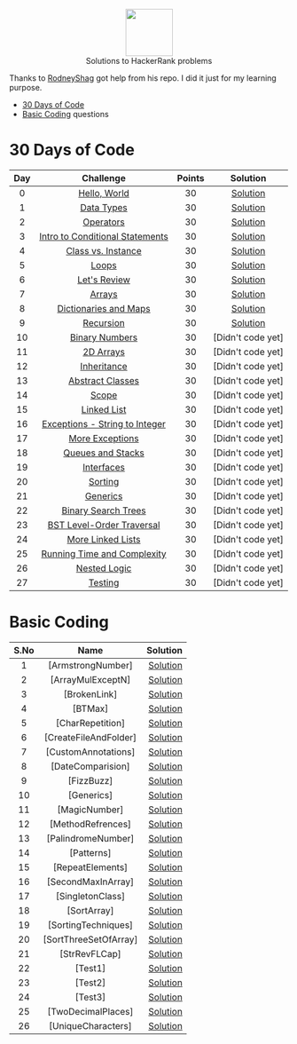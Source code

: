 <p align="center">
    <a href="https://www.hackerrank.com/RodneyShag">
        <img height=85 src="https://d3keuzeb2crhkn.cloudfront.net/hackerrank/assets/styleguide/logo_wordmark-f5c5eb61ab0a154c3ed9eda24d0b9e31.svg">
    </a>
    <br>Solutions to HackerRank problems
</p>

Thanks to [RodneyShag](https://github.com/RodneyShag/HackerRank_solutions) got help from his repo. I did it just for my learning purpose.

* [30 Days of Code](https://www.hackerrank.com/domains/tutorials/30-days-of-code)
* [Basic Coding](https://github.com/shivam9ronaldo7/core-java-programs/tree/master/src/main/java/basicPrograms) questions

# 30 Days of Code

| Day |                                                Challenge                                                | Points |                                                       Solution                                                                     |
|:---:|:-------------------------------------------------------------------------------------------------------:|:------:|:----------------------------------------------------------------------------------------------------------------------------------:|
|  0  | [Hello, World](https://www.hackerrank.com/challenges/30-hello-world)                                    |   30   | [Solution](https://github.com/shivam9ronaldo7/core-java-programs/blob/master/src/main/java/hackerearth/thirtyDaysOfCode/Day0.java) |
|  1  | [Data Types](https://www.hackerrank.com/challenges/30-data-types)                                       |   30   | [Solution](https://github.com/shivam9ronaldo7/core-java-programs/blob/master/src/main/java/hackerearth/thirtyDaysOfCode/Day1.java) |
|  2  | [Operators](https://www.hackerrank.com/challenges/30-operators)                                         |   30   | [Solution](https://github.com/shivam9ronaldo7/core-java-programs/blob/master/src/main/java/hackerearth/thirtyDaysOfCode/Day2.java) |
|  3  | [Intro to Conditional Statements](https://www.hackerrank.com/challenges/30-conditional-statements)      |   30   | [Solution](https://github.com/shivam9ronaldo7/core-java-programs/blob/master/src/main/java/hackerearth/thirtyDaysOfCode/Day3.java) |
|  4  | [Class vs. Instance](https://www.hackerrank.com/challenges/30-class-vs-instance)                        |   30   | [Solution](https://github.com/shivam9ronaldo7/core-java-programs/blob/master/src/main/java/hackerearth/thirtyDaysOfCode/Day4.java) |
|  5  | [Loops](https://www.hackerrank.com/challenges/30-loops)                                                 |   30   | [Solution](https://github.com/shivam9ronaldo7/core-java-programs/blob/master/src/main/java/hackerearth/thirtyDaysOfCode/Day5.java) |
|  6  | [Let's Review](https://www.hackerrank.com/challenges/30-review-loop)                                    |   30   | [Solution](https://github.com/shivam9ronaldo7/core-java-programs/blob/master/src/main/java/hackerearth/thirtyDaysOfCode/Day6.java) |
|  7  | [Arrays](https://www.hackerrank.com/challenges/30-arrays)                                               |   30   | [Solution](https://github.com/shivam9ronaldo7/core-java-programs/blob/master/src/main/java/hackerearth/thirtyDaysOfCode/Day7.java) |
|  8  | [Dictionaries and Maps](https://www.hackerrank.com/challenges/30-dictionaries-and-maps)                 |   30   | [Solution](https://github.com/shivam9ronaldo7/core-java-programs/blob/master/src/main/java/hackerearth/thirtyDaysOfCode/Day8.java) |
|  9  | [Recursion](https://www.hackerrank.com/challenges/30-recursion)                                         |   30   | [Solution](https://github.com/shivam9ronaldo7/core-java-programs/blob/master/src/main/java/hackerearth/thirtyDaysOfCode/Day9.java) |
|  10 | [Binary Numbers](https://www.hackerrank.com/challenges/30-binary-numbers)                               |   30   | [Didn't code yet]                                                                                                                  |
|  11 | [2D Arrays](https://www.hackerrank.com/challenges/30-2d-arrays)                                         |   30   | [Didn't code yet]                                                                                                                  |
|  12 | [Inheritance](https://www.hackerrank.com/challenges/30-inheritance)                                     |   30   | [Didn't code yet]                                                                                                                  |
|  13 | [Abstract Classes](https://www.hackerrank.com/challenges/30-abstract-classes)                           |   30   | [Didn't code yet]                                                                                                                  |
|  14 | [Scope](https://www.hackerrank.com/challenges/30-scope)                                                 |   30   | [Didn't code yet]                                                                                                                  |
|  15 | [Linked List](https://www.hackerrank.com/challenges/30-linked-list)                                     |   30   | [Didn't code yet]                                                                                                                  |
|  16 | [Exceptions - String to Integer](https://www.hackerrank.com/challenges/30-exceptions-string-to-integer) |   30   | [Didn't code yet]                                                                                                                  |
|  17 | [More Exceptions](https://www.hackerrank.com/challenges/30-more-exceptions)                             |   30   | [Didn't code yet]                                                                                                                  |
|  18 | [Queues and Stacks](https://www.hackerrank.com/challenges/30-queues-stacks)                             |   30   | [Didn't code yet]                                                                                                                  |
|  19 | [Interfaces](https://www.hackerrank.com/challenges/30-interfaces)                                       |   30   | [Didn't code yet]                                                                                                                  |
|  20 | [Sorting](https://www.hackerrank.com/challenges/30-sorting)                                             |   30   | [Didn't code yet]                                                                                                                  |
|  21 | [Generics](https://www.hackerrank.com/challenges/30-generics)                                           |   30   | [Didn't code yet]                                                                                                                  |
|  22 | [Binary Search Trees](https://www.hackerrank.com/challenges/30-binary-search-trees)                     |   30   | [Didn't code yet]                                                                                                                  |
|  23 | [BST Level-Order Traversal](https://www.hackerrank.com/challenges/30-binary-trees)                      |   30   | [Didn't code yet]                                                                                                                  |
|  24 | [More Linked Lists](https://www.hackerrank.com/challenges/30-linked-list-deletion)                      |   30   | [Didn't code yet]                                                                                                                  |
|  25 | [Running Time and Complexity](https://www.hackerrank.com/challenges/30-running-time-and-complexity)     |   30   | [Didn't code yet]                                                                                                                  |
|  26 | [Nested Logic](https://www.hackerrank.com/challenges/30-nested-logic)                                   |   30   | [Didn't code yet]                                                                                                                  |
|  27 | [Testing](https://www.hackerrank.com/challenges/30-testing)                                             |   30   | [Didn't code yet]                                                                                                                  |

# Basic Coding
| S.No |             Name             |                                                           Solution                                                                     |
|:----:|:----------------------------:|---------------------------------------------------------------------------------------------------------------------------------------:|
|  1  | [ArmstrongNumber]             | [Solution](https://github.com/shivam9ronaldo7/core-java-programs/blob/master/src/main/java/basicPrograms/ArmstrongNumber.java)         |
|  2  | [ArrayMulExceptN]             | [Solution](https://github.com/shivam9ronaldo7/core-java-programs/blob/master/src/main/java/basicPrograms/ArrayMulExceptN.java)         |
|  3  | [BrokenLink]                  | [Solution](https://github.com/shivam9ronaldo7/core-java-programs/blob/master/src/main/java/basicPrograms/BrokenLink.java)              |
|  4  | [BTMax]                       | [Solution](https://github.com/shivam9ronaldo7/core-java-programs/blob/master/src/main/java/basicPrograms/BTMax.java)                   |
|  5  | [CharRepetition]              | [Solution](https://github.com/shivam9ronaldo7/core-java-programs/blob/master/src/main/java/basicPrograms/CharRepetition.java)          |
|  6  | [CreateFileAndFolder]         | [Solution](https://github.com/shivam9ronaldo7/core-java-programs/blob/master/src/main/java/basicPrograms/CreateFileAndFolder.java)     |
|  7  | [CustomAnnotations]           | [Solution](https://github.com/shivam9ronaldo7/core-java-programs/blob/master/src/main/java/basicPrograms/CustomAnnotations.java)       |
|  8  | [DateComparision]             | [Solution](https://github.com/shivam9ronaldo7/core-java-programs/blob/master/src/main/java/basicPrograms/DateComparision.java)         |
|  9  | [FizzBuzz]                    | [Solution](https://github.com/shivam9ronaldo7/core-java-programs/blob/master/src/main/java/basicPrograms/FizzBuzz.java)                |
|  10  | [Generics]                    | [Solution](https://github.com/shivam9ronaldo7/core-java-programs/blob/master/src/main/java/basicPrograms/Generics.java)                |
|  11  | [MagicNumber]                 | [Solution](https://github.com/shivam9ronaldo7/core-java-programs/blob/master/src/main/java/basicPrograms/MagicNumber.java)             |
|  12  | [MethodRefrences]             | [Solution](https://github.com/shivam9ronaldo7/core-java-programs/blob/master/src/main/java/basicPrograms/MethodRefrences.java)         |
|  13  | [PalindromeNumber]            | [Solution](https://github.com/shivam9ronaldo7/core-java-programs/blob/master/src/main/java/basicPrograms/PalindromeNumber.java)        |
|  14  | [Patterns]                    | [Solution](https://github.com/shivam9ronaldo7/core-java-programs/blob/master/src/main/java/basicPrograms/Patterns.java)                |
|  15  | [RepeatElements]              | [Solution](https://github.com/shivam9ronaldo7/core-java-programs/blob/master/src/main/java/basicPrograms/RepeatElements.java)          |
|  16  | [SecondMaxInArray]            | [Solution](https://github.com/shivam9ronaldo7/core-java-programs/blob/master/src/main/java/basicPrograms/SecondMaxInArray.java)        |
|  17  | [SingletonClass]              | [Solution](https://github.com/shivam9ronaldo7/core-java-programs/blob/master/src/main/java/basicPrograms/SingletonClass.java)          |
|  18  | [SortArray]                   | [Solution](https://github.com/shivam9ronaldo7/core-java-programs/blob/master/src/main/java/basicPrograms/SortArray.java)               |
|  19  | [SortingTechniques]           | [Solution](https://github.com/shivam9ronaldo7/core-java-programs/blob/master/src/main/java/basicPrograms/SortingTechniques.java)       |
|  20  | [SortThreeSetOfArray]         | [Solution](https://github.com/shivam9ronaldo7/core-java-programs/blob/master/src/main/java/basicPrograms/SortThreeSetOfArray.java)     |
|  21  | [StrRevFLCap]                 | [Solution](https://github.com/shivam9ronaldo7/core-java-programs/blob/master/src/main/java/basicPrograms/StrRevFLCap.java)             |
|  22  | [Test1]                       | [Solution](https://github.com/shivam9ronaldo7/core-java-programs/blob/master/src/main/java/basicPrograms/Test1.java)                   |
|  23  | [Test2]                       | [Solution](https://github.com/shivam9ronaldo7/core-java-programs/blob/master/src/main/java/basicPrograms/Test2.java)                   |
|  24  | [Test3]                       | [Solution](https://github.com/shivam9ronaldo7/core-java-programs/blob/master/src/main/java/basicPrograms/Test3.java)                   |
|  25  | [TwoDecimalPlaces]            | [Solution](https://github.com/shivam9ronaldo7/core-java-programs/blob/master/src/main/java/basicPrograms/TwoDecimalPlaces.java)        |
|  26  | [UniqueCharacters]            | [Solution](https://github.com/shivam9ronaldo7/core-java-programs/blob/master/src/main/java/basicPrograms/UniqueCharacters.java)        |
